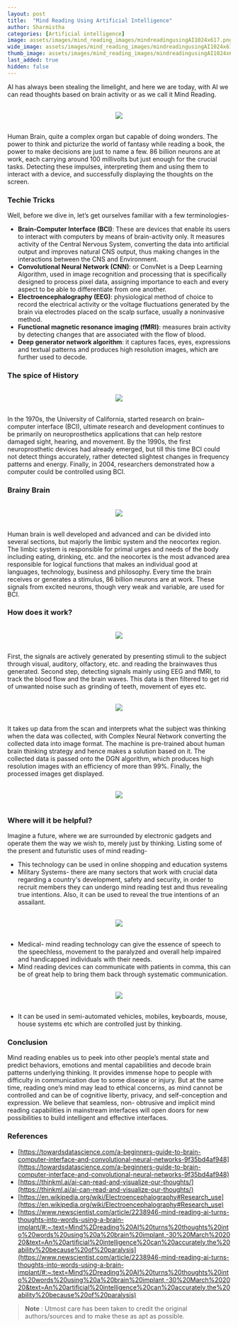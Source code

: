 ```yaml
---
layout: post
title:  "Mind Reading Using Artificial Intelligence"
author: Sharmistha
categories: [Artificial intelligence]
image: assets/images/mind_reading_images/mindreadingusingAI1024x617.png
wide_image: assets/images/mind_reading_images/mindreadingusingAI1024x617.png
thumb_image: assets/images/mind_reading_images/mindreadingusingAI1024x617.png
last_added: true
hidden: false
---
```

AI has always been stealing the limelight, and here we are today, with AI we can read thoughts based on brain activity or as we call it Mind Reading.

<br>
<div align="center">
	<img src="/assets/images/mind_reading_images/images_01.jpg"/>
</div>
<br>

Human Brain, quite a complex organ but capable of doing wonders. The power to think and picturize the world of fantasy while reading a book, the power to make decisions are just to name a few. 86 billion neurons are at work, each carrying around 100 millivolts but just enough for the crucial tasks. Detecting these impulses, interpreting them and using them to interact with a device, and successfully displaying the thoughts on the screen.

### Techie Tricks
Well, before we dive in, let’s get ourselves familiar with a few terminologies-
* **Brain-Computer Interface (BCI)**: These are devices that enable its users to interact with computers by means of brain-activity only. It measures activity of the Central Nervous System, converting the data into artificial output and improves natural CNS output, thus making changes in the interactions between the CNS and Environment.
* **Convolutional Neural Network (CNN)**: or ConvNet is a Deep Learning Algorithm, used in image recognition and processing that is specifically designed to process pixel data, assigning importance to each and every aspect to be able to differentiate from one another.
* **Electroencephalography (EEG)**: physiological method of choice to record the electrical activity or the voltage fluctuations generated by the brain via electrodes placed on the scalp surface, usually a noninvasive method.
* **Functional magnetic resonance imaging (fMRI)**: measures brain activity by detecting changes that are associated with the flow of blood.
* **Deep generator network algorithm**: it captures faces, eyes, expressions and textual patterns and produces high resolution images, which are further used to decode.

### The spice of History

<br>
<div align="center">
	<img src="/assets/images/mind_reading_images/images_04.jpg"/>
</div>
<br>

In the 1970s, the University of California, started research on brain–computer interface (BCI), ultimate research and development continues to be primarily on neuroprosthetics applications that can help restore damaged sight, hearing, and movement. By the 1990s, the first neuroprosthetic devices had already emerged, but till this time BCI could not detect things accurately, rather detected slightest changes in frequency patterns and energy. Finally, in 2004, researchers demonstrated how a computer could be controlled using BCI.

### Brainy Brain

<br>
<div align="center">
	<img src="/assets/images/mind_reading_images/images_3.jpeg"/>
</div>
<br>

Human brain is well developed and advanced and can be divided into several sections, but majorly the limbic system and the neocortex region. The limbic system is responsible for primal urges and needs of the body including eating, drinking, etc. and the neocortex is the most advanced area responsible for logical functions that makes an individual good at languages, technology, business and philosophy.
Every time the brain receives or generates a stimulus, 86 billion neurons are at work. These signals from excited neurons, though very weak and variable, are used for BCI.

### How does it work?

<br>
<div align="center">
	<img src="/assets/images/mind_reading_images/images_4.jpeg"/>
</div>
<br>

First, the signals are actively generated by presenting stimuli to the subject through visual, auditory, olfactory, etc. and reading the brainwaves thus generated.  Second step, detecting signals mainly using EEG and fMRI, to track the blood flow and the brain waves. This data is then filtered to get rid of unwanted noise such as grinding of teeth, movement of eyes etc. 

<br>
<div align="center">
	<img src="/assets/images/mind_reading_images/images_02.jpg"/>
</div>
<br>

It takes up data from the scan and interprets what the subject was thinking when the data was collected, with Complex Neural Network converting the collected data into image format. The machine is pre-trained about human brain thinking strategy and hence makes a solution based on it. The collected data is passed onto the DGN algorithm, which produces high resolution images with an efficiency of more than 99%. Finally, the processed images get displayed.

<br>
<div align="center">
	<img src="/assets/images/mind_reading_images/images_5.png"/>
</div>
<br>

### Where will it be helpful?

Imagine a future, where we are surrounded by electronic gadgets and operate them the way we wish to, merely just by thinking. Listing some of the present and futuristic uses of mind reading-
- This technology can be used in online shopping and education systems
- Military Systems- there are many sectors that work with crucial data regarding a country's development, safety and security, in order to recruit members they can undergo mind reading test and thus revealing true intentions. Also, it can be used to reveal the true intentions of an assailant.

<br>
<div align="center">
	<img src="/assets/images/mind_reading_images/images_6.jpeg"/>
</div>
<br>

- Medical- mind reading technology can give the essence of speech to the speechless, movement to the paralyzed and overall help impaired and handicapped individuals with their needs.
- Mind reading devices can communicate with patients in comma, this can be of great help to bring them back through systematic communication.

<br>
<div align="center">
	<img src="/assets/images/mind_reading_images/images_03.jpg"/>
</div>
<br>

- It can be used in semi-automated vehicles, mobiles, keyboards, mouse, house systems etc which are controlled just by thinking.

### Conclusion

Mind reading enables us to peek into other people’s mental state and predict behaviors, emotions and mental capabilities and decode brain patterns underlying thinking. It provides immense hope to people with difficulty in communication due to some disease or injury. But at the same time, reading one’s mind may lead to ethical concerns, as mind cannot be controlled and can be of cognitive liberty, privacy, and self-conception and expression.  We believe that seamless, non- obtrusive and implicit mind reading capabilities in mainstream interfaces will open doors for new possibilities to build intelligent and effective interfaces.

### References

- [https://towardsdatascience.com/a-beginners-guide-to-brain-computer-interface-and-convolutional-neural-networks-9f35bd4af948](https://towardsdatascience.com/a-beginners-guide-to-brain-computer-interface-and-convolutional-neural-networks-9f35bd4af948)
- [https://thinkml.ai/ai-can-read-and-visualize-our-thoughts/](https://thinkml.ai/ai-can-read-and-visualize-our-thoughts/)
- [https://en.wikipedia.org/wiki/Electroencephalography#Research_use](https://en.wikipedia.org/wiki/Electroencephalography#Research_use)
- [https://www.newscientist.com/article/2238946-mind-reading-ai-turns-thoughts-into-words-using-a-brain-implant/#:~:text=Mind%2Dreading%20AI%20turns%20thoughts%20into%20words%20using%20a%20brain%20implant,-30%20March%202020&text=An%20artificial%20intelligence%20can%20accurately,the%20ability%20because%20of%20paralysis](https://www.newscientist.com/article/2238946-mind-reading-ai-turns-thoughts-into-words-using-a-brain-implant/#:~:text=Mind%2Dreading%20AI%20turns%20thoughts%20into%20words%20using%20a%20brain%20implant,-30%20March%202020&text=An%20artificial%20intelligence%20can%20accurately,the%20ability%20because%20of%20paralysis)

> **Note** :
> Utmost care has been taken to credit the original authors/sources and to make these as apt as possible.